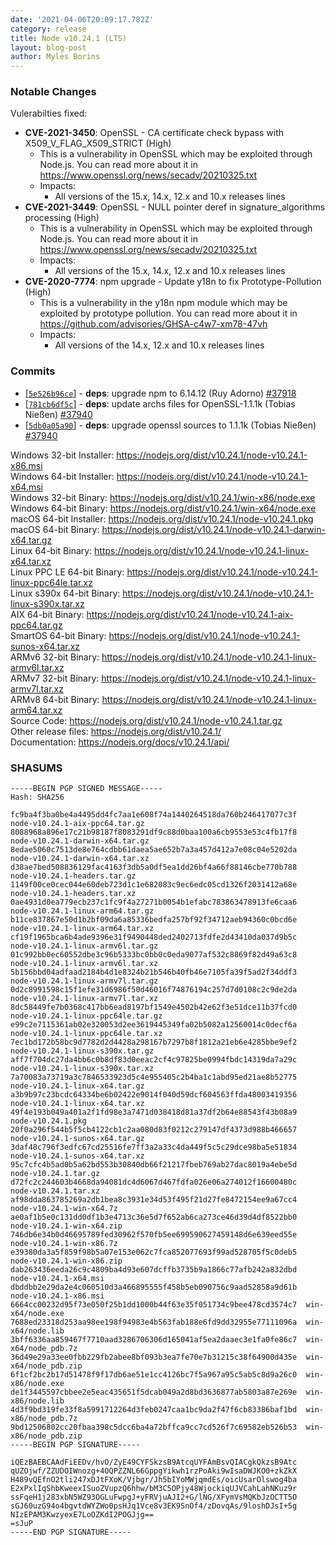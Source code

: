 ```yaml
---
date: '2021-04-06T20:09:17.782Z'
category: release
title: Node v10.24.1 (LTS)
layout: blog-post
author: Myles Borins
---
```


### Notable Changes

Vulerabilties fixed:

- **CVE-2021-3450**: OpenSSL - CA certificate check bypass with X509_V_FLAG_X509_STRICT (High)
  - This is a vulnerability in OpenSSL which may be exploited through Node.js. You can read more about it in https://www.openssl.org/news/secadv/20210325.txt
  - Impacts:
    - All versions of the 15.x, 14.x, 12.x and 10.x releases lines
- **CVE-2021-3449**: OpenSSL - NULL pointer deref in signature_algorithms processing (High)
  - This is a vulnerability in OpenSSL which may be exploited through Node.js. You can read more about it in https://www.openssl.org/news/secadv/20210325.txt
  - Impacts:
    - All versions of the 15.x, 14.x, 12.x and 10.x releases lines
- **CVE-2020-7774**: npm upgrade - Update y18n to fix Prototype-Pollution (High)
  - This is a vulnerability in the y18n npm module which may be exploited by prototype pollution. You can read more about it in https://github.com/advisories/GHSA-c4w7-xm78-47vh
  - Impacts:
    - All versions of the 14.x, 12.x and 10.x releases lines

### Commits

- [[`5e526b96ce`](https://github.com/nodejs/node/commit/5e526b96ce)] - **deps**: upgrade npm to 6.14.12 (Ruy Adorno) [#37918](https://github.com/nodejs/node/pull/37918)
- [[`781cb6df5c`](https://github.com/nodejs/node/commit/781cb6df5c)] - **deps**: update archs files for OpenSSL-1.1.1k (Tobias Nießen) [#37940](https://github.com/nodejs/node/pull/37940)
- [[`5db0a05a90`](https://github.com/nodejs/node/commit/5db0a05a90)] - **deps**: upgrade openssl sources to 1.1.1k (Tobias Nießen) [#37940](https://github.com/nodejs/node/pull/37940)

Windows 32-bit Installer: https://nodejs.org/dist/v10.24.1/node-v10.24.1-x86.msi \
Windows 64-bit Installer: https://nodejs.org/dist/v10.24.1/node-v10.24.1-x64.msi \
Windows 32-bit Binary: https://nodejs.org/dist/v10.24.1/win-x86/node.exe \
Windows 64-bit Binary: https://nodejs.org/dist/v10.24.1/win-x64/node.exe \
macOS 64-bit Installer: https://nodejs.org/dist/v10.24.1/node-v10.24.1.pkg \
macOS 64-bit Binary: https://nodejs.org/dist/v10.24.1/node-v10.24.1-darwin-x64.tar.gz \
Linux 64-bit Binary: https://nodejs.org/dist/v10.24.1/node-v10.24.1-linux-x64.tar.xz \
Linux PPC LE 64-bit Binary: https://nodejs.org/dist/v10.24.1/node-v10.24.1-linux-ppc64le.tar.xz \
Linux s390x 64-bit Binary: https://nodejs.org/dist/v10.24.1/node-v10.24.1-linux-s390x.tar.xz \
AIX 64-bit Binary: https://nodejs.org/dist/v10.24.1/node-v10.24.1-aix-ppc64.tar.gz \
SmartOS 64-bit Binary: https://nodejs.org/dist/v10.24.1/node-v10.24.1-sunos-x64.tar.xz \
ARMv6 32-bit Binary: https://nodejs.org/dist/v10.24.1/node-v10.24.1-linux-armv6l.tar.xz \
ARMv7 32-bit Binary: https://nodejs.org/dist/v10.24.1/node-v10.24.1-linux-armv7l.tar.xz \
ARMv8 64-bit Binary: https://nodejs.org/dist/v10.24.1/node-v10.24.1-linux-arm64.tar.xz \
Source Code: https://nodejs.org/dist/v10.24.1/node-v10.24.1.tar.gz \
Other release files: https://nodejs.org/dist/v10.24.1/ \
Documentation: https://nodejs.org/docs/v10.24.1/api/

### SHASUMS

```
-----BEGIN PGP SIGNED MESSAGE-----
Hash: SHA256

fc9ba4f3ba0be4a4495dd4fc7aa1e608f74a1440264518da760b246417077c3f  node-v10.24.1-aix-ppc64.tar.gz
8088968a896e17c21b98187f8083291df9c88d0baa100a6cb9553e53c4fb17f8  node-v10.24.1-darwin-x64.tar.gz
8edae5060c7513de8e764cdbb61daea5ae652b7a3a457d412a7e08c04e5202da  node-v10.24.1-darwin-x64.tar.xz
d38ae7bed508836129fac4163f3db5a0df5ea1dd26bf4a66f88146cbe770b788  node-v10.24.1-headers.tar.gz
1149f00ce0cec044e60deb723d1c1e682083c9ec6edc05cd1326f2031412a68e  node-v10.24.1-headers.tar.xz
0ae4931d0ea779ecb237c1fc9f4a27271b0054b1efabc783863478913fe6caa6  node-v10.24.1-linux-arm64.tar.gz
b11ce837867e50d1b2bf09da6a85336bedfa257bf92f34712aeb94360c0bcd6e  node-v10.24.1-linux-arm64.tar.xz
cf19f1965bca6b4ade9396e31f9490448ded2402713fdfe2d43410da037d9b5c  node-v10.24.1-linux-armv6l.tar.gz
01c992bb0ec60552dbe3c96b5333bc0bb0c0eda9077af532c8869f82d49a63c8  node-v10.24.1-linux-armv6l.tar.xz
5b156bbd04adfaad2184b4d1e8324b21b546b40fb46e7105fa39f5ad2f34ddf3  node-v10.24.1-linux-armv7l.tar.gz
0d2c8991598c15f1efe31d6986f50d46016f74876194c257d7d0108c2c9de2da  node-v10.24.1-linux-armv7l.tar.xz
8dc58449fe7b0368c417bb6ead8197bf1549e4502b42e62f3e51dce11b37fcd0  node-v10.24.1-linux-ppc64le.tar.gz
e99c2e7115361ab02e320053d2ee3619445349fa02b5082a12560014c0decf6a  node-v10.24.1-linux-ppc64le.tar.xz
7ec1bd172b58bc9d7782d2d4428a298167b7297b8f1812a21eb6e4285bbe9ef2  node-v10.24.1-linux-s390x.tar.gz
aff7f704dc27da4bb6c0b8df83d0eeac2cf4c97825be0994fbdc14319da7a29c  node-v10.24.1-linux-s390x.tar.xz
7a70083a73719a3c7846533923d5c4e955405c2b4ba1c1abd95ed21ae8b52775  node-v10.24.1-linux-x64.tar.gz
a3b9b97c23bcdc64334be6b02422e9014f040d59dcf604563ffda48003419356  node-v10.24.1-linux-x64.tar.xz
49f4e193b049a401a2f1fd98e3a7471d038418d81a37df2b64e88543f43b08a9  node-v10.24.1.pkg
20f0a296f544b5f5cb4122cb1c2aa080d83f0212c279147df4373d988b466657  node-v10.24.1-sunos-x64.tar.gz
3daf48c796f3edfc67cd25516fe7ff3a2a33c4da449f5c5c29dce98ba5e51834  node-v10.24.1-sunos-x64.tar.xz
95c7cfc4b5ad0b5a62bd553b30840db66f21217fbeb769ab27dac8019a4ebe5d  node-v10.24.1.tar.gz
d72fc2c244603b4668da94081dc4d6067d467fdfa026e06a274012f16600480c  node-v10.24.1.tar.xz
af98dda863785269a2db1bea8c3931e34d53f495f21d27fe8472154ee9a67cc4  node-v10.24.1-win-x64.7z
ae0af1b5e0c131dd0df1b3e4713c36e5d7f652ab6ca273ce46d39d4df8522bb0  node-v10.24.1-win-x64.zip
746db6e34b0d46695789fed30962f570fb5ee699590627459148d6e639eed55e  node-v10.24.1-win-x86.7z
e39380da3a5f859f98b5a07e153e062c7fca852077693f99ad528705f5c0deb5  node-v10.24.1-win-x86.zip
dab263436eeda26c9c4809ba4d93e607dcffb3735b9a1866c77afb242a832dbd  node-v10.24.1-x64.msi
dbddbb2e29da2e4c060510d3a466895555f458b5eb090756c9aad52858a9d61b  node-v10.24.1-x86.msi
6664cc00232d95f73e050f25b1dd1000b44f63e35f051734c9bee478cd3574c7  win-x64/node.exe
7688ed23318d253aa98ee198f94983e4b563fab188e6fd9dd32955e77111096a  win-x64/node.lib
3bff6336aa859467f7710aad3286706306d165041af5ea2daaec3e1fa0fe86c7  win-x64/node_pdb.7z
36d49e29a33ee0fbb229fb2abee8bf093b3ea7fe70e7b31215c38f64900d435e  win-x64/node_pdb.zip
6f1cf2bc2b17d51478f9f17db6ae51e1cc4126bc7f5a967a95c5ab5c8d9a26c0  win-x86/node.exe
de1f3445597cbbee2e5eac435651f5dcab049a2d8bd3636877ab5803a87e269e  win-x86/node.lib
4d3f9bd319fe33f8a5991712264d3feb0247caa1bc9da2f47f6cb83386baf1bd  win-x86/node_pdb.7z
9bd12506802cc20fbaa398c5dcc6ba4a72bffca9cc7cd526f7c69582eb526b53  win-x86/node_pdb.zip
-----BEGIN PGP SIGNATURE-----

iQEzBAEBCAAdFiEEDv/hvO/ZyE49CYFSkzsB9AtcqUYFAmBsvQIACgkQkzsB9Atc
qUZOjwf/ZZUDOIWnozg+4OQPZZNL66GppgYikwh1rzPoAki9wIsaDWJKO0+zkZkX
H489vQEfnO2tli247xDJtFXoK/Vjbgr/Jh5bIYoMWjqmdEs/oicUsarOlswog4ba
E2xPxlIqShbKweexISuoZVupzQ6hhw/bM3C5OPjy48WjockiqUJVCahLahNKuz9r
ssFqeH1j283xbN5WZ93OGLuFwpgJ+yFRVjuAJI2+G/lNG/XFymVsMQKbJzOCTT5O
sGJ60uzG94o4bgvtdWYZWo0psHJq1Vce8v3EK9SnOf4/zDovqAs/9loshDJsI+5g
NIzEPAM3KwzyexE7LoOZKdI2POGJjg==
=sJuP
-----END PGP SIGNATURE-----

```
